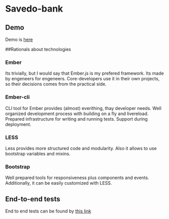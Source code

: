 # Savedo-bank

## Demo
Demo is [here](http://chilicoder.github.io/ember-savedo-bank/)

##Rationals about technologies
### Ember
Its trivially, but I would say that Ember.js is my prefered framework. Its made by engeneers for engeneers.
Core-developers use it in their own projects, so their decisions comes from the practical side.

### Ember-cli
CLI tool for Ember provides (almost) everithing, thay developer needs. Well organized development process with building on a fly and livereload.
Prepared infrastructure for writing and running tests. Support during deployment.

### LESS
Less provides more structured code and modularity. Also it allows to use bootstrap variables and mixins.

### Bootstrap
Well prepared tools for responsiveness  plus components and events. Additionally, it can be easily customized with LESS.


## End-to-end tests

End to end tests can be found by [this link](http://chilicoder.github.io/ember-savedo-bank/tests/index.html?module=UserStories "Users Stories tests")

